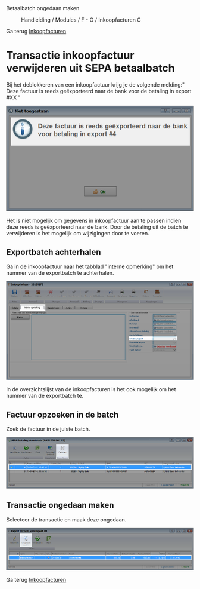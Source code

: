 <properties>
	<page>
		<title>Betaalbatch ongedaan maken</title>
		<description>Betaalbatch ongedaan maken</description>
	</page>
	<menu>
		<position>Handleiding / Modules / F - O / Inkoopfacturen</position>
		<title>Betaalbatch ongedaan maken</title>
		<sort>C</sort>
	</menu>
</properties>

Ga terug [Inkoopfacturen](http://hybridsaas.support/pages/handleiding/modules/F-O/inkoopfacturen/inkoopfacturen)
# Transactie inkoopfactuur verwijderen uit SEPA betaalbatch #

Bij het deblokkeren van een inkoopfactuur krijg je de volgende melding:" Deze factuur is reeds geëxporteerd naar de bank voor de betaling in export #XX "

![E-mailadres instellen bij e-mailsjabloon](images/deblokkeren-inkoopfactuur-bij-koppeling-met-betaalbatch.png)

<div class="info">
Het is niet mogelijk om gegevens in inkoopfactuur aan te passen indien deze reeds is geëxporteerd naar de bank. Door de betaling uit de batch te verwijderen is het mogelijk om wijzigingen door te voeren. 
</div>

## Exportbatch achterhalen ##

Ga in de inkoopfactuur naar het tabblad "interne opmerking" om het nummer van de exportbatch te achterhalen.

![E-mailadres instellen bij e-mailsjabloon](images/betaalbatch-achterhalen.png)


<div class="tip">
In de overzichtslijst van de inkoopfacturen is het ook mogelijk om het nummer van de exportbatch te.
</div>


## Factuur opzoeken in de batch ##

Zoek de factuur in de juiste batch.

![E-mailadres instellen bij e-mailsjabloon](images/factuur-opzoeken-in-batch.png)

## Transactie ongedaan maken ##

Selecteer de transactie en maak deze ongedaan.

![E-mailadres instellen bij e-mailsjabloon](images/factuur-ongedaan-maken-in-batch.png)

Ga terug [Inkoopfacturen](http://hybridsaas.support/pages/handleiding/modules/F-O/inkoopfacturen/inkoopfacturen)